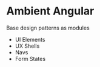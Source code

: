 # Ambient Angular

Base design patterns as modules

- UI Elements
- UX Shells
- Navs
- Form States

